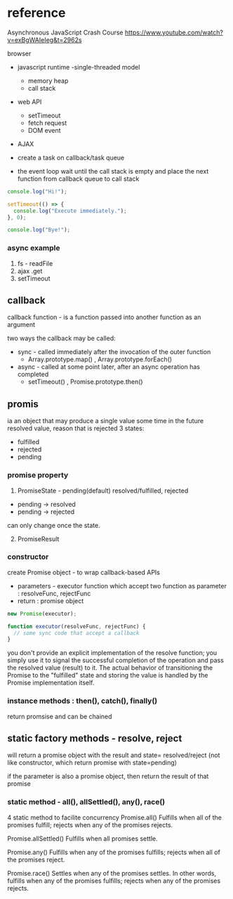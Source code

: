 # reference

Asynchronous JavaScript Crash Course
https://www.youtube.com/watch?v=exBgWAIeIeg&t=2962s

browser

- javascript runtime -single-threaded model
  - memory heap
  - call stack
- web API
  - setTimeout
  - fetch request
  - DOM event
- AJAX

- create a task on callback/task queue
- the event loop wait until the call stack is empty and place the next function from callback queue to call stack

```javascript
console.log("Hi!");

setTimeout(() => {
  console.log("Execute immediately.");
}, 0);

console.log("Bye!");
```

### async example

1. fs - readFile
2. ajax .get
3. setTimeout

## callback

callback function - is a function passed into another function as an argument

two ways the callback may be called:

- sync - called immediately after the invocation of the outer function
  - Array.prototype.map() , Array.prototype.forEach()
- async - called at some point later, after an async operation has completed
  - setTimeout() , Promise.prototype.then()

## promis

ia an object that may produce a single value some time in the future
resolved value, reason that is rejected
3 states:

- fulfilled
- rejected
- pending

### promise property

1. PromiseState - pending(default) resolved/fulfilled, rejected

- pending -> resolved
- pending -> rejected

can only change once the state.

2. PromiseResult

### constructor

create Promise object - to wrap callback-based APIs

- parameters - executor function which accept two function as parameter : resolveFunc, rejectFunc
- return : promise object

```javascript
new Promise(executor);
```

```javascript
function executor(resolveFunc, rejectFunc) {
  // some sync code that accept a callback
}
```

you don't provide an explicit implementation of the resolve function; you simply use it to signal the successful completion of the operation and pass the resolved value (result) to it. The actual behavior of transitioning the Promise to the "fulfilled" state and storing the value is handled by the Promise implementation itself.

### instance methods : then(), catch(), finally()

return promsise and can be chained

## static factory methods - resolve, reject

will return a promise object with the result and state= resolved/reject
(not like constructor, which return promise with state=pending)

if the parameter is also a promise object, then return the result of that promise

### static method - all(), allSettled(), any(), race()

4 static method to facilite concurrency
Promise.all()
Fulfills when all of the promises fulfill; rejects when any of the promises rejects.

Promise.allSettled()
Fulfills when all promises settle.

Promise.any()
Fulfills when any of the promises fulfills; rejects when all of the promises reject.

Promise.race()
Settles when any of the promises settles. In other words, fulfills when any of the promises fulfills; rejects when any of the promises rejects.
